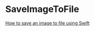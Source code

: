 # SaveImageToFile
[How to save an image to file using Swift](https://programmingwithswift.com/how-to-save-image-to-file-with-swift/)
